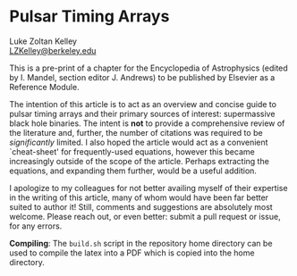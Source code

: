 # Pulsar Timing Arrays

Luke Zoltan Kelley  
LZKelley@berkeley.edu

This is a pre-print of a chapter for the Encyclopedia of Astrophysics (edited by I. Mandel, section editor J. Andrews) to be published by Elsevier as a Reference Module.

The intention of this article is to act as an overview and concise guide to pulsar timing arrays and their primary sources of interest: supermassive black hole binaries.  The intent is **not** to provide a comprehensive review of the literature and, further, the number of citations was required to be *significantly* limited.  I also hoped the article would act as a convenient `cheat-sheet' for frequently-used equations, however this became increasingly outside of the scope of the article.  Perhaps extracting the equations, and expanding them further, would be a useful addition.

I apologize to my colleagues for not better availing myself of their expertise in the writing of this article, many of whom would have been far better suited to author it!  Still, comments and suggestions are absolutely most welcome.  Please reach out, or even better: submit a pull request or issue, for any errors.  

**Compiling**: The `build.sh` script in the repository home directory can be used to compile the latex into a PDF which is copied into the home directory.